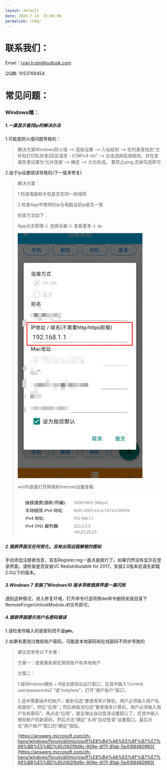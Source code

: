 ```yaml
---
layout: default
date: 2020-7-14  15:00:00
permalink: /FAQ/
---
```




# 联系我们：

Email：ryan.h.qin@outlook.com

QQ群:      1053768454

# 常见问题：

### Windows端：

##### 1.一直显示查找ip的解决办法

1.可能是防火墙问题导致的：

>  解决方案Windows防火墙 --> 高级设置 --> 入站规则 --> 在列表里找到“文件和打印机共享(回显请求 - ICMPv4-In)” --> 右击选择启用规则，并在其属性里设置为‘允许连接'--> 确定 --> 大功告成。
> 要禁止ping,去掉勾选即可.

2.由于ip设置错误导致的(下一版本修复)

>解决方案：
>
>1.检查电脑和手机是否在同一局域网
>
>2.检查App中使用的ip与电脑当前ip是否一致
>
>检查方法如下：
>
>App点击管理-》选择设备-》查看更多-》ip:
>
>![Appip](assets/img/FAQ/image-20200816170902707.png)
>
>win10直接打开网络和Internet设置查看:
>
>![电脑ip](assets/img/FAQ/image-20200816171118185.png)



##### 2.锁屏界面无任何变化，没有出现远程解锁的图标

手动添加注册表信息，双击Register.reg一直点是就行了。如果仍然没有显示在登录界面，请检查是否安装VC Redistributable for 2017。安装2.0版本前请先卸载2.0以下的版本。

##### 3.Windows 7 安装了Windows10 版本导致锁屏界面一直闪烁

遇到这种情况，进入修复环境，打开命令行选项用del命令删除安装目录下RemoteFingerUnlockModule.dll文件即可。

##### 4.锁屏界面提示用户名密码错误

1.请检查你输入的是密码而不是**pin**。

2.如果有更改过微软账户密码，可能是本地密码和在线密码不同步导致的

> 建议您参考以下步骤：
>
> 方案一：直接重新绑定微软账户和本地账户
>
> 方案二：
>
> 1.按Windows徽标 + R组合键调出运行窗口，在其中输入“control userpasswords2 ”或“netplwiz”，打开“用户帐户”窗口，
>
> 2.选中需要操作的帐户，重新勾选“要使用本计算机，用户必须输入用户名和密码”，然后“应用”；然后再取消勾选“要使用本计算机，用户必须输入用户名和密码”，再点击“应用”，就会弹出自动登录设置窗口了。在其中输入微软帐户的新密码，然后点击“确定”关闭“自动登录”设置窗口，最后点击“用户帐户”窗口的“确定”按钮。
>
> [https://answers.microsoft.com/zh-hans/windows/forum/all/microsoft%E8%B4%A6%E5%8F%B7%E7%99%BB%E5%BD%95/092f9d9c-909e-4f7f-8fab-5e4169480960](https://answers.microsoft.com/zh-hans/windows/forum/all/microsoft%E8%B4%A6%E5%8F%B7%E7%99%BB%E5%BD%95/092f9d9c-909e-4f7f-8fab-5e4169480960)